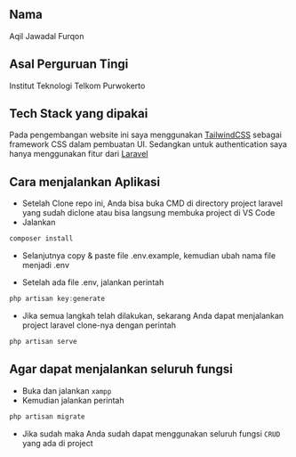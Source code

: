 ## Nama
Aqil Jawadal Furqon

## Asal Perguruan Tingi
Institut Teknologi Telkom Purwokerto

## Tech Stack yang dipakai
Pada pengembangan website ini saya menggunakan [TailwindCSS](https://tailwindcss.com/) sebagai framework CSS dalam pembuatan UI.
Sedangkan untuk authentication saya hanya menggunakan fitur dari [Laravel](https://laravel.com/)

## Cara menjalankan Aplikasi
- Setelah Clone repo ini, Anda bisa buka CMD di directory project laravel yang sudah diclone atau bisa langsung membuka project di VS Code
- Jalankan 
```java
composer install
```

- Selanjutnya copy & paste file .env.example, kemudian ubah nama file menjadi .env

- Setelah ada file .env, jalankan perintah
```java
php artisan key:generate
```

- Jika semua langkah telah dilakukan, sekarang Anda dapat menjalankan project laravel clone-nya dengan perintah
```java
php artisan serve
```

## Agar dapat menjalankan seluruh fungsi
- Buka dan jalankan `xampp` 
- Kemudian jalankan perintah
```java
php artisan migrate
```
- Jika sudah maka Anda sudah dapat menggunakan seluruh fungsi `CRUD` yang ada di project